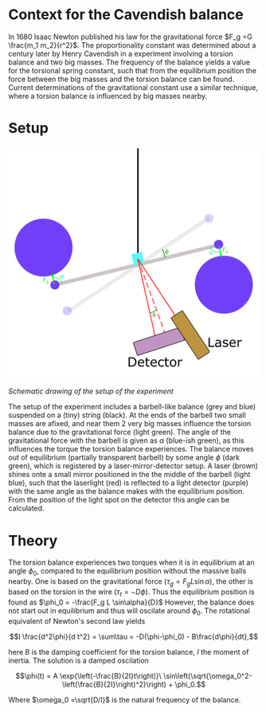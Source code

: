 # Context for the Cavendish balance

In 1680 Isaac Newton published his law for the gravitational force  $`F_g =G \frac{m_1 m_2}{r^2}`$.
The proportionality constant was determined about a century later by Henry Cavendish in a experiment involving a torsion balance and two big masses.
The frequency of the balance yields a value for the torsional spring constant,
such that from the equilibrium position the force between the big masses and the torsion balance can be found.
Current determinations of the gravitational constant use a similar technique, where a torsion balance is influenced by big masses nearby.

# Setup 
<img src="./Images/schematicTorsionBalance.png"  width="750">  
    
*Schematic drawing of the setup of the experiment*

The setup of the experiment includes a barbell-like balance (grey and blue) suspended on a (tiny) string (black).
At the ends of the barbell two small masses are afixed, and near them 2 very big masses influence the torsion balance
 due to the gravitational force (light green).
The angle of the gravitational force with the barbell is given as $`\alpha`$ (blue-ish green),
 as this influences the torque the torsion balance experiences.
The balance moves out of equilibrium (partially transparent barbell) by some angle $`\phi`$ (dark green),
 which is registered by a laser-mirror-detector setup.
A laser (brown) shines onte a small mirror positioned in the the middle of the barbell (light blue),
 such that the laserlight (red) is reflected to a light detector (purple) with the same angle as the balance makes with the equilibrium position.
From the position of the light spot on the detector this angle can be calculated.


# Theory
The torsion balance experiences two torques when it is in equilibrium at an angle $`\phi_0`$,
compared to the equilibrium position without the massive balls nearby.
One is based on the gravitational force ($`\tau_g =F_g L \sin\alpha`$), the other is based on the torsion in the wire  ($`\tau_t = -D \phi`$).
Thus the equilibrium position is found as $`\phi_0 = -\frac{F_g L \sin\alpha}{D}`$
However, the balance does not start out in equilibrium and thus will oscilate around $`\phi_0`$.
The rotational equivalent of Newton's second law yields 
```math
I \frac{d^2\phi}{d t^2} = \sum\tau = -D(\phi-\phi_0) - B\frac{d\phi}{dt},
```
here $`B`$ is the damping coefficient for the torsion balance, $`I`$ the moment of inertia.
The solution is a damped oscilation
```math
\phi(t) = A \exp{\left(-\frac{B}{2I}t\right)}\ \sin\left(\sqrt{\omega_0^2-\left(\frac{B}{2I}\right)^2}\right) + \phi_0.
```
Where $`\omega_0 =\sqrt{D/I}`$ is the natural frequency of the balance. 

